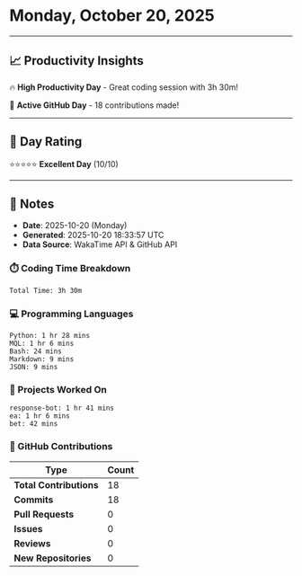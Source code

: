 # Monday, October 20, 2025

---

## 📈 Productivity Insights

🔥 **High Productivity Day** - Great coding session with 3h 30m!

🚀 **Active GitHub Day** - 18 contributions made!

---

## 🎯 Day Rating

⭐⭐⭐⭐⭐ **Excellent Day** (10/10)

---

## 📝 Notes

- **Date**: 2025-10-20 (Monday)
- **Generated**: 2025-10-20 18:33:57 UTC
- **Data Source**: WakaTime API & GitHub API


### ⏱️ Coding Time Breakdown

```
Total Time: 3h 30m
```

### 💻 Programming Languages

```
Python: 1 hr 28 mins
MQL: 1 hr 6 mins
Bash: 24 mins
Markdown: 9 mins
JSON: 9 mins
```

### 📂 Projects Worked On

```
response-bot: 1 hr 41 mins
ea: 1 hr 6 mins
bet: 42 mins

```


### 🐙 GitHub Contributions

| Type | Count |
|------|-------|
| **Total Contributions** | 18 |
| **Commits** | 18 |
| **Pull Requests** | 0 |
| **Issues** | 0 |
| **Reviews** | 0 |
| **New Repositories** | 0 |

